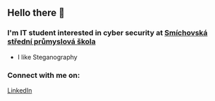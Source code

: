 ## Hello there 👋
### I'm IT student interested in cyber security at [Smíchovská střední průmyslová škola][ssps]
  - I like Steganography

### Connect with me on: 
[LinkedIn]
<!--
**teolord/teolord** is a ✨ _special_ ✨ repository because its `README.md` (this file) appears on your GitHub profile.

Here are some ideas to get you started:

- 🔭 I’m currently working on ...
- 🌱 I’m currently learning ...
- 👯 I’m looking to collaborate on ...
- 🤔 I’m looking for help with ...
- 💬 Ask me about ...
- 📫 How to reach me: ...
- 😄 Pronouns: ...
- ⚡ Fun fact: ...
-->
[ssps]: https://www.ssps.cz/
[LinkedIn]: https://www.linkedin.com/in/eduard-waber-94950b223/
